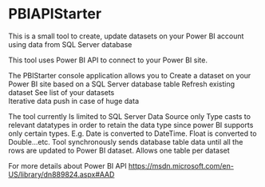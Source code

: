 # PBIAPIStarter
This is a small tool to create, update datasets on your Power BI account using data from SQL Server database

This tool uses Power BI API to connect to your Power BI site.
 
The PBIStarter console application allows you to
            Create a dataset on your Power BI site based on a SQL Server database table
            Refresh existing dataset
            See list of your datasets             
            Iterative data push in case of huge data

The tool currently
	Is limited to SQL Server Data Source only
	Type casts to relevant datatypes in order to retain the data type since power BI supports only certain types.
		E.g. Date is converted to DateTime. Float is converted to Double...etc.
	Tool synchronously sends database table data until all the rows are updated to Power BI dataset.
	Allows one table per dataset
	    
For more details about Power BI API https://msdn.microsoft.com/en-US/library/dn889824.aspx#AAD
